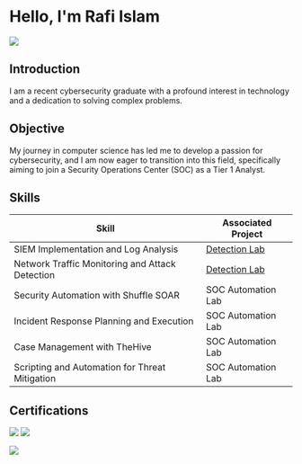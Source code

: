 # Hello, I'm Rafi Islam
<a href="https://www.linkedin.com/in/rashedulrafi/"><img src="https://img.shields.io/badge/-LinkedIn-0072b1?&style=for-the-badge&logo=linkedin&logoColor=white" /></a>

## Introduction

I am a recent cybersecurity graduate with a profound interest in technology and a dedication to solving complex problems.

## Objective

My journey in computer science has led me to develop a passion for cybersecurity, and I am now eager to transition into this field, specifically aiming to join a Security Operations Center (SOC) as a Tier 1 Analyst.

## Skills

| Skill                                         | Associated Project         |
|-----------------------------------------------|----------------------------|
| SIEM Implementation and Log Analysis          | <a href="https://google.com">Detection Lab</a>|
| Network Traffic Monitoring and Attack Detection | <a href="https://google.com">Detection Lab</a>|
| Security Automation with Shuffle SOAR         | SOC Automation Lab|
| Incident Response Planning and Execution      | SOC Automation Lab|
| Case Management with TheHive                  | SOC Automation Lab|
| Scripting and Automation for Threat Mitigation | SOC Automation Lab|

## Certifications
<div>
<img src="https://img.shields.io/badge/-COMPTIA Security%2B Loading..-FF0000?&style=for-the-badge&logo=CompTIA&logoColor=white"/>
<a href="https://www.credly.com/badges/9fb90bc9-3354-4a18-84a4-139dc471e080/public_url"><img src="https://img.shields.io/badge/-IBM Cybersecurity Analyst Professional Certificate-000080?&style=for-the-badge&logoColor=white" />
  
<a href="https://www.credly.com/badges/8578703a-d6ff-40fa-91e3-1bc9c59a8c9c/public_url"><img src="https://img.shields.io/badge/-Cisco Cybersecurity Fundamental-006400?&style=for-the-badge&logoColor=white" />
</div>
